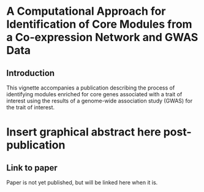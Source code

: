 # A Computational Approach for Identification of Core Modules from a Co-expression Network and GWAS Data

## Introduction
This vignette accompanies a publication describing the process of identifying modules enriched for core genes associated with a trait of interest using the results of a genome-wide association study (GWAS) for the trait of interest.

# Insert graphical abstract here post-publication

## Link to paper
Paper is not yet published, but will be linked here when it is.

